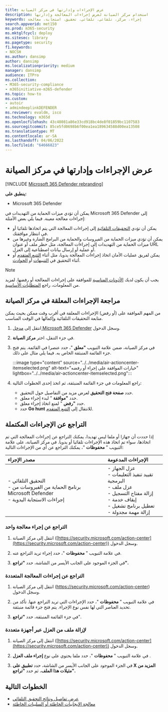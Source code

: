 ```yaml
---
title: عرض الإجراءات وإدارتها في مركز الصيانة
description: استخدام مركز الصيانة لعرض إجراءات المعالجة وإدارتها
keywords: إجراء، مركز، تلقائي، تلقائي، تحقيق، استجابة، معالجة
search.appverid: met150
ms.prod: m365-security
ms.mktglfcycl: deploy
ms.sitesec: library
ms.pagetype: security
f1.keywords:
- NOCSH
ms.author: dansimp
author: dansimp
ms.localizationpriority: medium
manager: dansimp
audience: ITPro
ms.collection:
- M365-security-compliance
- m365initiative-m365-defender
ms.topic: how-to
ms.custom:
- autoir
- admindeeplinkDEFENDER
ms.reviewer: evaldm, isco
ms.technology: m365d
ms.openlocfilehash: 43c48081a86e33cd918bc4de8f01859bc1107583
ms.sourcegitcommit: 85ce5fd0698b6f00ea1ea189634588d00ea13508
ms.translationtype: MT
ms.contentlocale: ar-SA
ms.lasthandoff: 04/06/2022
ms.locfileid: "64666823"
---
```

# <a name="view-and-manage-actions-in-the-action-center"></a>عرض الإجراءات وإدارتها في مركز الصيانة

[!INCLUDE [Microsoft 365 Defender rebranding](../includes/microsoft-defender.md)]


**ينطبق على:**
- Microsoft 365 Defender

يمكن أن تؤدي ميزات الحماية من التهديدات في Microsoft 365 Defender إلى إجراءات معالجة معينة. فيما يلي بعض الأمثلة:

- يمكن أن تؤدي [التحقيقات التلقائية](m365d-autoir.md) إلى إجراءات المعالجة التي يتم اتخاذها تلقائيا أو في انتظار موافقتك.
- يمكن أن تؤدي ميزات الحماية من الفيروسات والحماية من البرامج الضارة وغيرها من ميزات الحماية من التهديدات إلى إجراءات المعالجة، مثل حظر ملف أو عنوان URL أو عملية أو إرسال بيانات اصطناعية إلى العزل.
- يمكن لفريق عمليات الأمان اتخاذ إجراءات المعالجة يدويا، مثل أثناء [التتبع المتقدم](advanced-hunting-overview.md) أو أثناء التحقيق في [التنبيهات](investigate-alerts.md) أو [الحوادث](investigate-incidents.md).

> [!NOTE]
> يجب أن يكون لديك [الأذونات المناسبة](m365d-action-center.md#required-permissions-for-action-center-tasks) للموافقة على إجراءات المعالجة أو رفضها. لمزيد من المعلومات، راجع [المتطلبات الأساسية](m365d-configure-auto-investigation-response.md#prerequisites-for-automated-investigation-and-response-in-microsoft-365-defender).

## <a name="review-pending-actions-in-the-action-center"></a>مراجعة الإجراءات المعلقة في مركز الصيانة

من المهم الموافقة على (أو رفض) الإجراءات المعلقة في أقرب وقت ممكن بحيث يمكن متابعة التحقيقات التلقائية وإكمالها في الوقت المناسب. 

1. انتقل إلى <a href="https://go.microsoft.com/fwlink/p/?linkid=2077139" target="_blank">مدخل Microsoft 365 Defender</a> وسجل الدخول. 

2. في جزء التنقل، اختر **مركز الصيانة**. 

3. في مركز الصيانة، ضمن علامة التبويب **"معلق** "، حدد عنصرا في القائمة. يتم فتح جزء القائمة المنبثقة الخاص به. فيما يلي مثال على ذلك.

   :::image type="content" source="../../media/air-actioncenter-itemselected.png" alt-text="خيارات الموافقة على إجراء أو رفضه" lightbox="../../media/air-actioncenter-itemselected.png":::

4. راجع المعلومات في جزء القائمة المنبثقة، ثم اتخذ إحدى الخطوات التالية:
   - حدد **صفحة فتح التحقيق** لعرض مزيد من التفاصيل حول التحقيق.
   - حدد **"موافقة** " لبدء إجراء معلق.
   - حدد **"رفض** " لمنع اتخاذ إجراء معلق.
   - حدد **Go hunt** للانتقال إلى [التتبع المتقدم](advanced-hunting-overview.md). 

## <a name="undo-completed-actions"></a>التراجع عن الإجراءات المكتملة

إذا حددت أن جهازا أو ملفا ليس تهديدا، يمكنك التراجع عن إجراءات المعالجة التي تم اتخاذها، سواء تم اتخاذ هذه الإجراءات تلقائيا أو يدويا. في مركز الصيانة، على علامة التبويب " **محفوظات** "، يمكنك التراجع عن أي من الإجراءات التالية:  

| مصدر الإجراء | الإجراءات المدعومة |
|:---|:---|
| - التحقيق التلقائي <br/>- برنامج الحماية من الفيروسات من Microsoft Defender <br/>- إجراءات الاستجابة اليدوية | - عزل الجهاز <br/>- تقييد تنفيذ التعليمات البرمجية <br/>- عزل ملف <br/>- إزالة مفتاح التسجيل <br/>- إيقاف خدمة <br/>- تعطيل برنامج تشغيل <br/>- إزالة مهمة مجدولة |

### <a name="undo-one-remediation-action"></a>التراجع عن إجراء معالجة واحد

1. انتقل إلى مركز الصيانة ([https://security.microsoft.com/action-center](https://security.microsoft.com/action-center)) وسجل الدخول.

2. في علامة التبويب " **محفوظات** "، حدد إجراء تريد التراجع عنه.

3. في الجزء الموجود على الجانب الأيسر من الشاشة، حدد **"تراجع".**

### <a name="undo-multiple-remediation-actions"></a>التراجع عن إجراءات المعالجة المتعددة

1. انتقل إلى مركز الصيانة (https://security.microsoft.com/action-center) وسجل الدخول.

2. في علامة التبويب " **محفوظات** "، حدد الإجراءات التي تريد التراجع عنها. تأكد من تحديد العناصر التي لها نفس نوع الإجراء. يتم فتح جزء قائمة منبثقة.

3. في جزء القائمة المنبثقة، حدد **"تراجع**".

### <a name="to-remove-a-file-from-quarantine-across-multiple-devices"></a>لإزالة ملف من العزل عبر أجهزة متعددة 

1. انتقل إلى مركز الصيانة ([https://security.microsoft.com/action-center](https://security.microsoft.com/action-center)) وسجل الدخول.

2. في علامة التبويب " **محفوظات** "، حدد ملفا يحتوي على نوع **إجراء ملف العزل** .

3. في الجزء الموجود على الجانب الأيسر من الشاشة، حدد **تطبيق على X المزيد من مثيلات هذا الملف**، ثم حدد **"تراجع".**

## <a name="next-steps"></a>الخطوات التالية

- [عرض تفاصيل ونتائج التحقيق التلقائي](m365d-autoir-results.md)
- [معالجة الإيجابيات الخاطئة أو السلبيات الخاطئة](m365d-autoir-report-false-positives-negatives.md)

